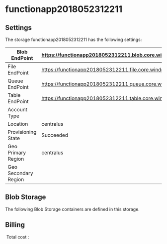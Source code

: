 # functionapp2018052312211

## Settings
The storage functionapp2018052312211 has the following settings:

| Blob EndPoint | https://functionapp2018052312211.blob.core.windows.net/  |
| --- | --- |
| File EndPoint | https://functionapp2018052312211.file.core.windows.net/  |
| Queue EndPoint | https://functionapp2018052312211.queue.core.windows.net/  |
| Table EndPoint | https://functionapp2018052312211.table.core.windows.net/  |
| Account Type |   |
| Location | centralus  |
| Provisioning State | Succeeded  |
| Geo Primary Region | centralus  |
| Geo Secondary Region |   |

## Blob Storage
The following Blob Storage containers are defined in this storage. 

## Billing
 Total cost : 
